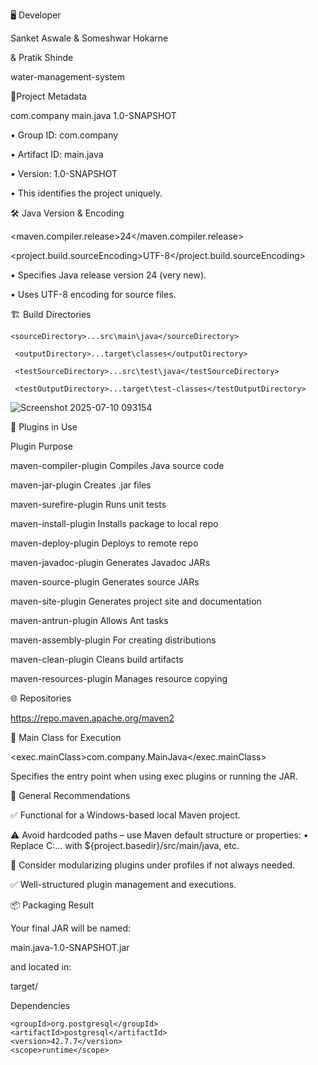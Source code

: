 🖥 Developer

Sanket Aswale
& Someshwar Hokarne

& Pratik Shinde


water-management-system

🔧Project Metadata

<groupId>com.company</groupId>
<artifactId>main.java</artifactId>
<version>1.0-SNAPSHOT</version>

•	Group ID: com.company

•	Artifact ID: main.java

•	Version: 1.0-SNAPSHOT

•	This identifies the project uniquely.

🛠️ Java Version & Encoding

<maven.compiler.release>24</maven.compiler.release>

<project.build.sourceEncoding>UTF-8</project.build.sourceEncoding>

•	Specifies Java release version 24 (very new).

•	Uses UTF-8 encoding for source files.


🏗️ Build Directories

    <sourceDirectory>...src\main\java</sourceDirectory>

     <outputDirectory>...target\classes</outputDirectory>

     <testSourceDirectory>...src\test\java</testSourceDirectory>
 
     <testOutputDirectory>...target\test-classes</testOutputDirectory>


![Screenshot 2025-07-10 093154](https://github.com/user-attachments/assets/4e603e92-7c32-4eaf-87bd-73f4d96636a4)


🔌 Plugins in Use 

Plugin	Purpose

maven-compiler-plugin	Compiles Java source code

maven-jar-plugin	Creates .jar files

maven-surefire-plugin	Runs unit tests

maven-install-plugin	Installs package to local repo

maven-deploy-plugin	Deploys to remote repo

maven-javadoc-plugin	Generates Javadoc JARs

maven-source-plugin	Generates source JARs

maven-site-plugin	Generates project site and documentation

maven-antrun-plugin	Allows Ant tasks

maven-assembly-plugin	For creating distributions

maven-clean-plugin	Cleans build artifacts

maven-resources-plugin	Manages resource copying

🌐 Repositories

<url>https://repo.maven.apache.org/maven2</url>

📄 Main Class for Execution

<exec.mainClass>com.company.MainJava</exec.mainClass>

Specifies the entry point when using exec plugins or running the JAR.

📌 General Recommendations

✅ Functional for a Windows-based local Maven project.

⚠️ Avoid hardcoded paths – use Maven default structure or properties:
•	Replace C:\... with ${project.basedir}/src/main/java, etc.

🔼 Consider modularizing plugins under profiles if not always needed.

✅ Well-structured plugin management and executions.

📦 Packaging Result

Your final JAR will be named:

main.java-1.0-SNAPSHOT.jar

and located in:

target/

Dependencies
<!-- https://mvnrepository.com/artifact/org.postgresql/postgresql -->

<dependency>
  
    <groupId>org.postgresql</groupId>
    <artifactId>postgresql</artifactId>
    <version>42.7.7</version>
    <scope>runtime</scope>
</dependency>

